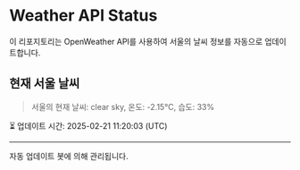 
# Weather API Status

이 리포지토리는 OpenWeather API를 사용하여 서울의 날씨 정보를 자동으로 업데이트합니다.

## 현재 서울 날씨
> 서울의 현재 날씨: clear sky, 온도: -2.15°C, 습도: 33%

⏳ 업데이트 시간: 2025-02-21 11:20:03 (UTC)

---
자동 업데이트 봇에 의해 관리됩니다.
